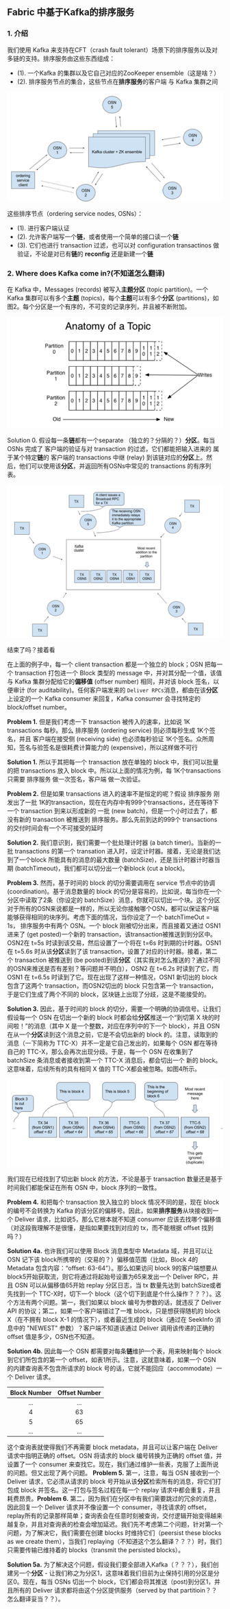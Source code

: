 ## Fabric 中基于Kafka的排序服务
### 1. 介绍
我们使用 Kafka 来支持在CFT（crash fault tolerant）场景下的排序服务以及对多链的支持。排序服务由这些东西组成：

- (1). 一个Kafka 的集群以及它自己对应的ZooKeeper ensemble（这是啥？）
- (2). 排序服务节点的集合，这些节点在**排序服务**的客户端 与 Kafka 集群之间


![Fig. 1. An ordering service, consisting of 5 ordering service nodes (OSN-n), and a Kafka cluster. The ordering service client can be connected to multiple OSNs. Note that the OSNs do not communicate with each other directly.](/fabric_kafka_images/fig1.png)


这些排序节点（ordering service nodes, OSNs）：

- (1). 进行客户端认证
- (2). 允许客户端写一个**链**，或者使用一个简单的接口读一个**链**
- (3). 它们也进行 transaction 过滤，也可以对 configuration transactinos 做验证，不论是对已有**链**的 **reconfig** 还是新建一个**链**

### 2. Where does Kafka come in?(不知道怎么翻译)
在 Kafka 中，Messages (records) 被写入**主题分区** (topic partition)。一个 Kafka 集群可以有多个**主题** (topics)，每个**主题**可以有多个**分区** (partitions)，如图2。每个分区是一个有序的，不可变的记录序列，并且被不断附加。

![Fig. 2. A topic that consists of three partitions. Each record in a partition is tagged with an offset number. (Diagram taken from the Kafka website.)](/fabric_kafka_images/fig2.png)

Solution 0. 假设每一条**链**都有一个separate （独立的？分隔的？）**分区**。每当OSNs 完成了 客户端的验证与对 transaction 的过滤，它们都能把输入进来的 属于某个特定**链**的 客户端的 transactions 中继 (relay) 到该链对应的**分区**上。然后，他们可以使用该**分区**，并返回所有OSNs中常见的 transactions 的有序列表。

![Fig. 3. Assume all client transactions here belong to the same chain. OSNs relay incoming client transactions to the same partition in the Kafka cluster. They can then read from that partition and get all the transactions that were posted to the network in an order that will be the same for all OSNs.](/fabric_kafka_images/fig3.png)

结束了吗？接着看

在上面的例子中，每一个 client transaction 都是一个独立的 block；OSN 把每一个 transaction 打包进一个 Block 类型的 message 中，并对其分配一个值，该值与 Kafka 集群分配给它的**偏移值** (offser number) 相同，并对该 block 签名，以便审计 (for auditability)。任何客户端发来的 `Deliver RPCs`消息，都由在该**分区**上设定的一个 Kafka consumer 来回复，Kafka consumer 会寻找特定的 block/offset number。

**Problem 1.** 但是我们考虑一下 transaction 被传入的速率，比如说 1K transactions 每秒。那么 排序服务 (ordering service) 则必须每秒生成 1K个签名，并且 客户端在接受侧 (receiving side) 也必须每秒验证 1K个签名。众所周知，签名与验签名是很耗费计算能力的 (expensive)，所以这样做不可行

**Solution 1.** 所以于其把每一个 transaction 放在单独的 block 中，我们可以批量的把 transactions 放入 block 中。所以以上面的情况为例，每 1K个transactions 只需要 排序服务 做一次签名，客户端 做一次验证。

**Problem 2.** 但是如果 transactions 进入的速率不是恒定的呢？假设 排序服务 刚发出了一批 1K的transaction，现在在内存中有999个transactions，还在等待下一个 transaction 到来以形成新的 一批 (new batch)，但是一个小时过去了，都没有新的 transaction 被推送到 排序服务。那么先前到达的999个 transactions 的交付时间会有一个不可接受的延时

**Solution 2.** 我们意识到，我们需要一个批处理计时器 (a batch timer)。当新的一批 transactions 的第一个 transation 进入时，设定计时器。接着，无论是我们达到了一个block 所能具有的消息的最大数量 (batchSize)，还是当计时器计时器当期 (batchTimeout)，我们都可以切分出一个新block (cut a block)。

**Problem 3.** 然而，基于时间的 block 的切分需要调用在 service 节点中的协调 (coordination)。基于消息数量的 block 的切分是容易的，比如说，每当你在一个分区中读取了2条（你设定的 batchSize）消息，你就可以切出一个块。这个分区对于所有的OSN来说都是一样的，所以无论你接触哪个OSN，都可以保证客户端能够获得相同的块序列。考虑下面的情况，当你设定了一个 batchTimeOut = 1s， 排序服务中有两个 OSN。一个 block 刚被切分出来，而且接着又通过 OSN1 进来了 (get posted)一个新的 transaction，该transaction被推送到到分区中。OSN2在 t=5s 时读到该交易，然后设置了一个将在 t=6s 时到期的计时器。OSN1 在 t=5.6s 时从该**分区**读到了该 transaction，设置了对应的计时器。接着，第二个 transaction 被推送到 (be posted)到该**分区**（其实我对怎么推送的？通过不同的OSN来推送是否有差别？等问题并不明白），OSN2 在 t=6.2s 时读到了它，而 OSN1 在 t=6.5s 时读到了它。现在出现了这样一种情况，OSN1 新切出的 block 包含了这两个 transaction，而OSN2切出的 block 只包含第一个 transaction，于是它们生成了两个不同的 block，区块链上出现了分歧，这是不能接受的。

**Solution 3.** 因此，基于时间的 block 的切分，需要一个明确的协调信号。让我们假设每一个 OSN 在切出一个新的 block 时都会给**分区**推送一个“到切第 X 块的时间啦！”的消息（其中 X 是一个整数，对应在序列中的下一个 block），并且 OSN 在从一个**分区**读到这个消息之前，它是不会切出新的 block 的。注意，读取到的消息（一下简称为 TTC-X）并不一定是它自己发出的，如果每个 OSN 都在等待自己的 TTC-X，那么会再次出现分歧。于是，每一个 OSN 在收集到了 batchSize 条消息或者接收到第一个 TTC-X 消息后，都会切出一个 新的 block。这意味着，后续所有的具有相同 X 值的 TTC-X都会被忽略。如图4所示。

![FFig. 4. OSNs post incoming transactions and TTC-X messages to the partition.](/fabric_kafka_images/fig4.png)

我们现在已经找到了切出新 block 的方法，不论是基于 transaction 数量还是基于时间我们都能保证在所有 OSN 中，block 序列的一致性。

**Problem 4.** 和把每个 transaction 放入独立的 block 情况不同的是，现在 block 的编号不会转换为 Kafka 的该分区的偏移号。因此，如果**排序服务**从块接收到一个 Deliver 请求，比如说5，那么它根本就不知道 consumer 应该去找哪个偏移值（对这段我理解不是很懂，是指如果要找到对应的 tx，而不能根据 offset 找到吗？）

**Solution 4a.** 也许我们可以使用 Block 消息类型中 Metadata 域，并且可以让 OSN 记下该 block所携带的（交易的？）偏移值范围（比如，Block 4的 Metadata 包含内容：“offset: 63-64”）。那么如果访问 block 9的客户端想要从 block5开始获取流，则它将通过将起始号设置为65来发出一个 Deliver RPC，并且 OSN 可以从偏移值65开始 replay 分区日志，当 tx 数量先达到 batchSize或者先找到一个 TTC-X时，切下一个 block（这个切下到底是个什么操作？？？）。这个方法有两个问题。第一，我们如果以 block 编号为参数的话，就违反了 Deliver API 的协议；第二，如果一个客户端错过了一堆 block，只是想获得随机的 block X（在不拥有 block X-1 的情况下），或者最近生成的 block（通过在 SeekInfo 消息中的 "NEWEST" 参数）？客户端不知道该通过 Deliver 调用该传递的正确的 offset 值是多少，OSN也不知道。

**Solution 4b.** 因此每一个 OSN 都需要对每条**链**维护一个表，用来映射每个 block 到它们所包含的第一个 offset，如表1所示。注意，这就意味着，如果一个 OSN 的内建查询表不包含所请求的 block 号的话，它就不能回应（accommodate）一个 Deliver 请求。


|Block Number|Offset Number|
|:----------:|:-----------:|
|	...		 |		...	   |
|4			 |63		   |
|5			 |65		   |
|	...		 |	...		   |


这个查询表就使得我们不再需要 block metadata，并且可以让客户端在 Deliver 请求中指明正确的 offset。OSN 将请求的 block 编号转换为正确的 offset 值，并设置了一个 consumer 来查找它。现在，我们通过维护一些表，克服了上面所说的问题。但又出现了两个问题。
**Problem 5.** 第一，注意，每当 OSN 接收到一个 Deliver 请求，它必须从请求的 block 号开始从该**分区**检索所有的消息，将它们打包成 block 并签名。这一打包与签名过程在每一个 replay 请求中都会重复，并且耗费昂贵。**Problem 6.** 第二，因为我们在分区中有我们需要跳过的冗余的消息，因此回复一个 Deliver 请求并不像设置一个 consumer，寻找请求的 offset，replay所有的记录那样简单；查询表会在任意时刻被查询，交付逻辑开始变得越来越复杂，并且对查询表的检查会增加延迟。我们先不考虑第二个问题，针对第一个问题，为了解决它，我们需要在创建 blocks 时维持它们（peersist these blocks as we create them），当我们 replaying（不知道这个怎么翻译？？？）时，我们只需要传输已维持着的 blocks（transmit the persisted blocks）。

**Solution 5a.** 为了解决这个问题，假设我们要全部进入Kafka（？？？），我们创建另一个**分区** - 让我们称之为分区1，这意味着我们目前为止保持引用的分区是分区0。现在，每当 OSNs 切出一个 block，它们都会将其推送（post)到分区1，并且所有的 Deliver 请求都将由这个分区提供服务（served by that partitioin？？怎么翻译妥当？？）。
















